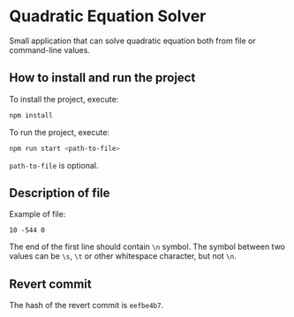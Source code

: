 # Quadratic Equation Solver

Small application that can solve quadratic equation both from file or command-line values.

## How to install and run the project

To install the project, execute:
```bash
npm install
```

To run the project, execute:
```bash
npm run start <path-to-file>
```
`path-to-file` is optional.

## Description of file

Example of file:
```
10 -544 0

```
The end of the first line should contain `\n` symbol. The symbol between two values can be `\s`, `\t` or other whitespace character, but not `\n`.

## Revert commit

The hash of the revert commit is `eefbe4b7`.